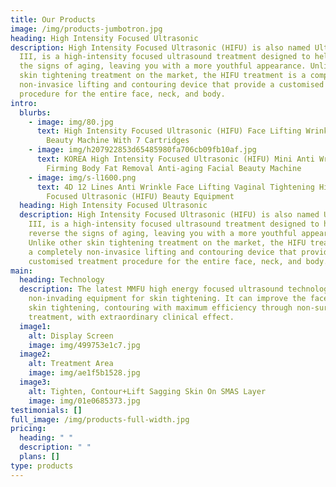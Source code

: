 ```yaml
---
title: Our Products
image: /img/products-jumbotron.jpg
heading: High Intensity Focused Ultrasonic
description: High Intensity Focused Ultrasonic (HIFU) is also named Ultraformer
  III, is a high-intensity focused ultrasound treatment designed to help reverse
  the signs of aging, leaving you with a more youthful appearance. Unlike other
  skin tightening treatment on the market, the HIFU treatment is a completely
  non-invasice lifting and contouring device that provide a customised treatment
  procedure for the entire face, neck, and body.
intro:
  blurbs:
    - image: img/80.jpg
      text: High Intensity Focused Ultrasonic (HIFU) Face Lifting Wrinkle Removal
        Beauty Machine With 7 Cartridges
    - image: img/h207922853d65485980fa706cb09fb10af.jpg
      text: KOREA High Intensity Focused Ultrasonic (HIFU) Mini Anti Wrinkle Skin
        Firming Body Fat Removal Anti-aging Facial Beauty Machine
    - image: img/s-l1600.png
      text: 4D 12 Lines Anti Wrinkle Face Lifting Vaginal Tightening High Intensity
        Focused Ultrasonic (HIFU) Beauty Equipment
  heading: High Intensity Focused Ultrasonic
  description: High Intensity Focused Ultrasonic (HIFU) is also named Ultraformer
    III, is a high-intensity focused ultrasound treatment designed to help
    reverse the signs of aging, leaving you with a more youthful appearance.
    Unlike other skin tightening treatment on the market, the HIFU treatment is
    a completely non-invasice lifting and contouring device that provide a
    customised treatment procedure for the entire face, neck, and body.
main:
  heading: Technology
  description: The latest MMFU high energy focused ultrasound technology is a
    non-invading equipment for skin tightening. It can improve the face lifting,
    skin tightening, contouring with maximum efficiency through non-surgical
    treatment, with extraordinary clinical effect.
  image1:
    alt: Display Screen
    image: img/499753e1c7.jpg
  image2:
    alt: Treatment Area
    image: img/ae1f5b1528.jpg
  image3:
    alt: Tighten, Contour+Lift Sagging Skin On SMAS Layer
    image: img/01e0685373.jpg
testimonials: []
full_image: /img/products-full-width.jpg
pricing:
  heading: " "
  description: " "
  plans: []
type: products
---
```

